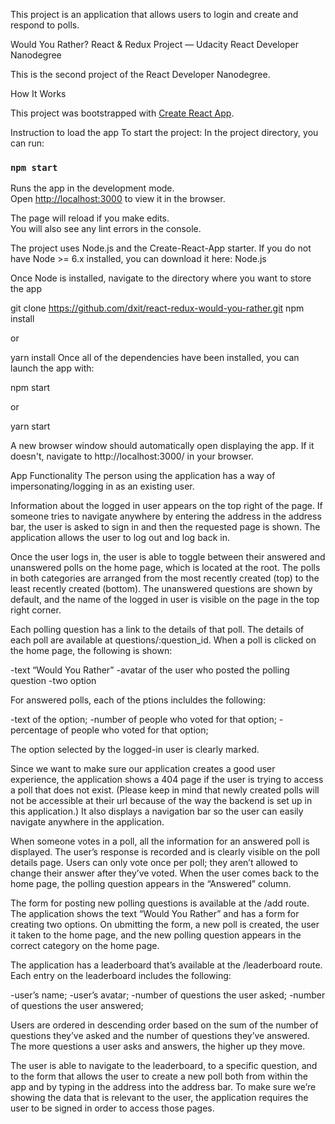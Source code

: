 This project is an application that allows users to login and create and respond to polls.

Would You Rather?
React & Redux Project — Udacity React Developer Nanodegree

This is the second project of the React Developer Nanodegree.

How It Works

This project was bootstrapped with [Create React App](https://github.com/facebook/create-react-app).

Instruction to load the app
To start the project:
In the project directory, you can run:

### `npm start`

Runs the app in the development mode.<br>
Open [http://localhost:3000](http://localhost:3000) to view it in the browser.

The page will reload if you make edits.<br>
You will also see any lint errors in the console.

The project uses Node.js and the Create-React-App starter. If you do not have Node >= 6.x installed, you can download it here: Node.js

Once Node is installed, navigate to the directory where you want to store the app

git clone https://github.com/dxit/react-redux-would-you-rather.git
npm install

or

yarn install
Once all of the dependencies have been installed, you can launch the app with:

npm start

or

yarn start

A new browser window should automatically open displaying the app. If it doesn't, navigate to http://localhost:3000/ in your browser.

App Functionality
The person using the application has a way of impersonating/logging in as an existing user.

Information about the logged in user appears on the top right of the page. If someone tries to navigate anywhere by entering the address in the address bar, the user is asked to sign in and then the requested page is shown. The application allows the user to log out and log back in.

Once the user logs in, the user is able to toggle between their answered and unanswered polls on the home page, which is located at the root. The polls in both categories are arranged from the most recently created (top) to the least recently created (bottom). The unanswered questions are shown by default, and the name of the logged in user is visible on the page in the top right corner.

Each polling question has a link to the details of that poll. The details of each poll are available at questions/:question_id. When a poll is clicked on the home page, the following is shown:

-text “Would You Rather”
-avatar of the user who posted the polling question
-two option

For answered polls, each of the ptions incluldes the following:

-text of the option;
-number of people who voted for that option;
-percentage of people who voted for that option;

The option selected by the logged-in user is clearly marked.

Since we want to make sure our application creates a good user experience, the application shows a 404 page if the user is trying to access a poll that does not exist. (Please keep in mind that newly created polls will not be accessible at their url because of the way the backend is set up in this application.) It also displays a navigation bar so the user can easily navigate anywhere in the application.

When someone votes in a poll, all the information for an answered poll is displayed. The user’s response is recorded and is clearly visible on the poll details page. Users can only vote once per poll; they aren’t allowed to change their answer after they’ve voted.  When the user comes back to the home page, the polling question appears in the “Answered” column.

The form for posting new polling questions is available at the /add route. The application shows the text “Would You Rather” and has a form for creating two options. On ubmitting the form, a new poll is created, the user it taken to the home page, and the new polling question appears in the correct category on the home page.

The application has a leaderboard that’s available at the /leaderboard route. Each entry on the leaderboard includes the following:

-user’s name;
-user’s avatar;
-number of questions the user asked;
-number of questions the user answered;

Users are ordered in descending order based on the sum of the number of questions they’ve asked and the number of questions they’ve answered. The more questions a user asks and answers, the higher up they move.

The user is able to navigate to the leaderboard, to a specific question, and to the form that allows the user to create a new poll both from within the app and by typing in the address into the address bar. To make sure we’re showing the data that is relevant to the user, the application requires the user to be signed in order to access those pages.
